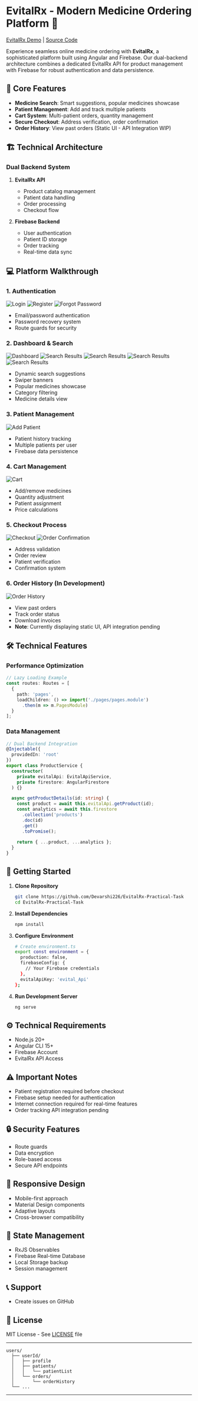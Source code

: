 # EvitalRx - Modern Medicine Ordering Platform 💊

[EvitalRx Demo](https://evitalexclonedemo.netlify.app/) | [Source Code](https://github.com/yourusername/evitalrx)

Experience seamless online medicine ordering with **EvitalRx**, a sophisticated platform built using Angular and Firebase. Our dual-backend architecture combines a dedicated EvitalRx API for product management with Firebase for robust authentication and data persistence.

## 🎯 Core Features

- **Medicine Search**: Smart suggestions, popular medicines showcase
- **Patient Management**: Add and track multiple patients
- **Cart System**: Multi-patient orders, quantity management
- **Secure Checkout**: Address verification, order confirmation
- **Order History**: View past orders (Static UI - API Integration WIP)

## 🏗️ Technical Architecture

### Dual Backend System
1. **EvitalRx API**
   - Product catalog management
   - Patient data handling
   - Order processing
   - Checkout flow

2. **Firebase Backend**
   - User authentication
   - Patient ID storage
   - Order tracking
   - Real-time data sync

## 💻 Platform Walkthrough

### 1. Authentication
![Login](https://github.com/Devarshi226/EvitalRx-Practical-Task/blob/cd29ddae9213d7554cd53b8116bc6a1f01a7e3d5/src/assets/screenShorts/login.png)
![Register](https://github.com/Devarshi226/EvitalRx-Practical-Task/blob/cd29ddae9213d7554cd53b8116bc6a1f01a7e3d5/src/assets/screenShorts/createaccount.png)
![Forgot Password](https://github.com/Devarshi226/EvitalRx-Practical-Task/blob/cd29ddae9213d7554cd53b8116bc6a1f01a7e3d5/src/assets/screenShorts/resetpass.png)

- Email/password authentication
- Password recovery system
- Route guards for security

### 2. Dashboard & Search
![Dashboard](https://github.com/Devarshi226/EvitalRx-Practical-Task/blob/cd29ddae9213d7554cd53b8116bc6a1f01a7e3d5/src/assets/screenShorts/dashboard.png)
![Search Results](https://github.com/Devarshi226/EvitalRx-Practical-Task/blob/cd29ddae9213d7554cd53b8116bc6a1f01a7e3d5/src/assets/screenShorts/search1.png)
![Search Results](https://github.com/Devarshi226/EvitalRx-Practical-Task/blob/cd29ddae9213d7554cd53b8116bc6a1f01a7e3d5/src/assets/screenShorts/searchdoyoumean.png)
![Search Results](https://github.com/Devarshi226/EvitalRx-Practical-Task/blob/cd29ddae9213d7554cd53b8116bc6a1f01a7e3d5/src/assets/screenShorts/searchlist.png)
![Search Results](https://github.com/Devarshi226/EvitalRx-Practical-Task/blob/cd29ddae9213d7554cd53b8116bc6a1f01a7e3d5/src/assets/screenShorts/viewmedicinedetails.png)


- Dynamic search suggestions
- Swiper banners
- Popular medicines showcase
- Category filtering
- Medicine details view

### 3. Patient Management
![Add Patient](https://github.com/Devarshi226/EvitalRx-Practical-Task/blob/cd29ddae9213d7554cd53b8116bc6a1f01a7e3d5/src/assets/screenShorts/addpatient.png)

- Patient history tracking
- Multiple patients per user
- Firebase data persistence

### 4. Cart Management
![Cart](https://github.com/Devarshi226/EvitalRx-Practical-Task/blob/cd29ddae9213d7554cd53b8116bc6a1f01a7e3d5/src/assets/screenShorts/cart.png)

- Add/remove medicines
- Quantity adjustment
- Patient assignment
- Price calculations

### 5. Checkout Process
![Checkout](https://github.com/Devarshi226/EvitalRx-Practical-Task/blob/cd29ddae9213d7554cd53b8116bc6a1f01a7e3d5/src/assets/screenShorts/checkout.png)
![Order Confirmation](https://github.com/Devarshi226/EvitalRx-Practical-Task/blob/cd29ddae9213d7554cd53b8116bc6a1f01a7e3d5/src/assets/screenShorts/orderConfirmation.png)

- Address validation
- Order review
- Patient verification
- Confirmation system

### 6. Order History (In Development)
![Order History](https://github.com/Devarshi226/EvitalRx-Practical-Task/blob/cd29ddae9213d7554cd53b8116bc6a1f01a7e3d5/src/assets/screenShorts/past-order%20concept.png)

- View past orders
- Track order status
- Download invoices
- **Note**: Currently displaying static UI, API integration pending

## 🛠️ Technical Features

### Performance Optimization
```typescript
// Lazy Loading Example
const routes: Routes = [
  {
    path: 'pages',
    loadChildren: () => import('./pages/pages.module')
      .then(m => m.PagesModule)
  }
];
```

### Data Management
```typescript
// Dual Backend Integration
@Injectable({
  providedIn: 'root'
})
export class ProductService {
  constructor(
    private evitalApi: EvitalApiService,
    private firestore: AngularFirestore
  ) {}

  async getProductDetails(id: string) {
    const product = await this.evitalApi.getProduct(id);
    const analytics = await this.firestore
      .collection('products')
      .doc(id)
      .get()
      .toPromise();
    
    return { ...product, ...analytics };
  }
}
```

## 🚀 Getting Started

1. **Clone Repository**
   ```bash
   git clone https://github.com/Devarshi226/EvitalRx-Practical-Task
   cd EvitalRx-Practical-Task
   ```

2. **Install Dependencies**
   ```bash
   npm install
   ```

3. **Configure Environment**
   ```bash
   # Create environment.ts
   export const environment = {
     production: false,
     firebaseConfig: {
       // Your Firebase credentials
     },
     evitalApiKey: 'evital_Api'
   };
   ```

4. **Run Development Server**
   ```bash
   ng serve
   ```

## ⚙️ Technical Requirements

- Node.js 20+
- Angular CLI 15+
- Firebase Account
- EvitalRx API Access

## ⚠️ Important Notes

- Patient registration required before checkout
- Firebase setup needed for authentication
- Internet connection required for real-time features
- Order tracking API integration pending

## 🔒 Security Features

- Route guards
- Data encryption
- Role-based access
- Secure API endpoints

## 📱 Responsive Design

- Mobile-first approach
- Material Design components
- Adaptive layouts
- Cross-browser compatibility

## 🔄 State Management

- RxJS Observables
- Firebase Real-time Database
- Local Storage backup
- Session management

## 📞 Support

- Create issues on GitHub

## 📄 License

MIT License - See [LICENSE](license-link) file

---

<!-- ### Firebase Collections Structure
![Firebase Structure](your-firebase-structure-image) -->

```
users/
  ├── userId/
  │   ├── profile
  │   ├── patients/
  │   │   └── patientList
  │   └── orders/
  │       └── orderHistory
  └── ...
```

---
